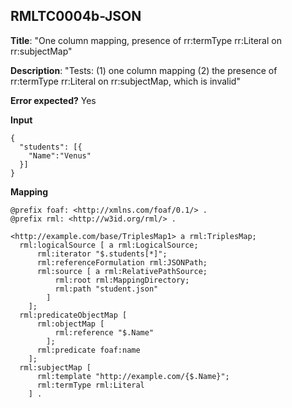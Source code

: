 ## RMLTC0004b-JSON

**Title**: "One column mapping, presence of rr:termType rr:Literal on rr:subjectMap"

**Description**: "Tests: (1) one column mapping (2) the presence of rr:termType rr:Literal on rr:subjectMap, which is invalid"

**Error expected?** Yes

**Input**
```
{
  "students": [{
    "Name":"Venus"
  }]
}

```

**Mapping**
```
@prefix foaf: <http://xmlns.com/foaf/0.1/> .
@prefix rml: <http://w3id.org/rml/> .

<http://example.com/base/TriplesMap1> a rml:TriplesMap;
  rml:logicalSource [ a rml:LogicalSource;
      rml:iterator "$.students[*]";
      rml:referenceFormulation rml:JSONPath;
      rml:source [ a rml:RelativePathSource;
          rml:root rml:MappingDirectory;
          rml:path "student.json"
        ]
    ];
  rml:predicateObjectMap [
      rml:objectMap [
          rml:reference "$.Name"
        ];
      rml:predicate foaf:name
    ];
  rml:subjectMap [
      rml:template "http://example.com/{$.Name}";
      rml:termType rml:Literal
    ] .

```

